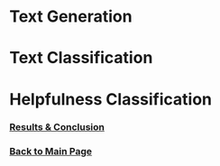 # Text Generation

# Text Classification

# Helpfulness Classification

### [Results & Conclusion](conclusion.md)

### [Back to Main Page](index.md)
